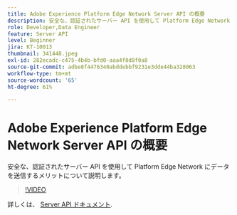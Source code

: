 ```yaml
---
title: Adobe Experience Platform Edge Network Server API の概要
description: 安全な、認証されたサーバー API を使用して Platform Edge Network にデータを送信するメリットについて説明します。
role: Developer,Data Engineer
feature: Server API
level: Beginner
jira: KT-10013
thumbnail: 341448.jpeg
exl-id: 282ecadc-c475-4b4b-bfd0-aaa4f8d8f0a8
source-git-commit: adbe8f4476340abddebbf9231e3dde44ba328063
workflow-type: tm+mt
source-wordcount: '65'
ht-degree: 61%

---
```


# Adobe Experience Platform Edge Network Server API の概要

安全な、認証されたサーバー API を使用して Platform Edge Network にデータを送信するメリットについて説明します。

>[!VIDEO](https://video.tv.adobe.com/v/341448?quality=12&learn=on)

詳しくは、 [Server API ドキュメント](https://experienceleague.adobe.com/docs/experience-platform/edge-network-server-api/overview.html?lang=ja).
